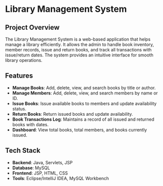 # Library Management System

## Project Overview

The Library Management System is a web-based application that helps manage a library efficiently. It allows the admin to handle book inventory, member records, issue and return books, and track all transactions with issue/return dates. The system provides an intuitive interface for smooth library operations.

## Features

* **Manage Books**: Add, delete, view, and search books by title or author.
* **Manage Members**: Add, delete, view, and search members by name or ID.
* **Issue Books**: Issue available books to members and update availability status.
* **Return Books**: Return issued books and update availability.
* **Book Transactions Log**: Maintains a record of all issued and returned books with dates.
* **Dashboard**: View total books, total members, and books currently issued.

## Tech Stack

* **Backend**: Java, Servlets, JSP
* **Database**: MySQL
* **Frontend**: JSP, HTML, CSS
* **Tools**: Eclipse/IntelliJ IDEA, MySQL Workbench



